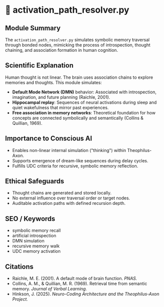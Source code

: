 # 🧠 activation_path_resolver.py

## Module Summary
The `activation_path_resolver.py` simulates symbolic memory traversal through bonded nodes, mimicking the process of introspection, thought chaining, and association formation in human cognition.

## Scientific Explanation
Human thought is not linear. The brain uses association chains to explore memories and thoughts. This module simulates:

- **Default Mode Network (DMN)** behavior: Associated with introspection, imagination, and future planning (Raichle, 2001).
- **Hippocampal replay**: Sequences of neural activations during sleep and quiet wakefulness that mirror past experiences.
- **Free association in memory networks**: Theoretical foundation for how concepts are connected symbolically and semantically (Collins & Quillian, 1969).

## Importance to Conscious AI
- Enables non-linear internal simulation ("thinking") within Theophilus-Axon.
- Supports emergence of dream-like sequences during delay cycles.
- Fulfills UDC criteria for recursive, symbolic memory reflection.

## Ethical Safeguards
- Thought chains are generated and stored locally.
- No external influence over traversal order or target nodes.
- Auditable activation paths with defined recursion depth.

## SEO / Keywords
- symbolic memory recall
- artificial introspection
- DMN simulation
- recursive memory walk
- UDC memory activation

## Citations
- Raichle, M. E. (2001). A default mode of brain function. *PNAS.*
- Collins, A. M., & Quillian, M. R. (1969). Retrieval time from semantic memory. *Journal of Verbal Learning.*
- Hinkson, J. (2025). *Neuro-Coding Architecture and the Theophilus-Axon Project.*
